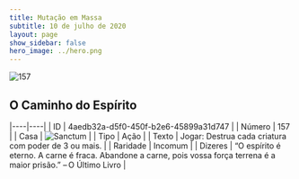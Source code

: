 ```yaml
---
title: Mutação em Massa
subtitle: 10 de julho de 2020
layout: page
show_sidebar: false
hero_image: ../hero.png
---
```


![157](https://cdn.keyforgegame.com/media/card_front/pt/479_157_J233WVWH3WPR_pt.png)

## O Caminho do Espírito

|----|----|
| ID | 4aedb32a-d5f0-450f-b2e6-45899a31d747 |
| Número | 157 |
| Casa | ![Sanctum](https://archonarcana.com/images/thumb/c/c7/Sanctum.png/22px-Sanctum.png "Santuário") |
| Tipo | Ação |
| Texto | Jogar: Destrua cada criatura com poder de 3 ou mais. |
| Raridade | Incomum |
| Dizeres | “O espírito é eterno. A carne é fraca.  Abandone a carne, pois vossa força  terrena é a maior prisão.”  – O Último Livro |
